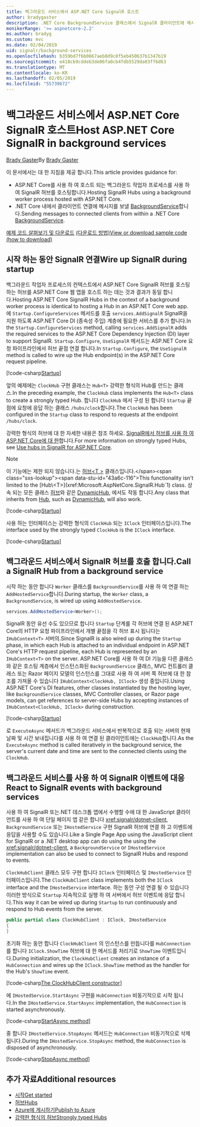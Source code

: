 ```yaml
---
title: 백그라운드 서비스에서 ASP.NET Core SignalR 호스트
author: bradygaster
description: .NET Core BackgroundService 클래스에서 SignalR 클라이언트에 메시지를 보내는 방법에 알아봅니다.
monikerRange: '>= aspnetcore-2.2'
ms.author: bradyg
ms.custom: mvc
ms.date: 02/04/2019
uid: signalr/background-services
ms.openlocfilehash: b359bd7f6b0667aeb8d9c8f5eb450637b1347b19
ms.sourcegitcommit: e418cb9cddeb3de06fa0cb4fdb5529da03ff6d63
ms.translationtype: MT
ms.contentlocale: ko-KR
ms.lasthandoff: 02/05/2019
ms.locfileid: "55739672"
---
```

# <a name="host-aspnet-core-signalr-in-background-services"></a><span data-ttu-id="43a6c-103">백그라운드 서비스에서 ASP.NET Core SignalR 호스트</span><span class="sxs-lookup"><span data-stu-id="43a6c-103">Host ASP.NET Core SignalR in background services</span></span>

<span data-ttu-id="43a6c-104">[Brady Gaster](https://twitter.com/bradygaster)</span><span class="sxs-lookup"><span data-stu-id="43a6c-104">By [Brady Gaster](https://twitter.com/bradygaster)</span></span>

<span data-ttu-id="43a6c-105">이 문서에서는 대 한 지침을 제공 합니다.</span><span class="sxs-lookup"><span data-stu-id="43a6c-105">This article provides guidance for:</span></span>

* <span data-ttu-id="43a6c-106">ASP.NET Core를 사용 하 여 호스트 되는 백그라운드 작업자 프로세스를 사용 하 여 SignalR 허브를 호스팅합니다.</span><span class="sxs-lookup"><span data-stu-id="43a6c-106">Hosting SignalR Hubs using a background worker process hosted with ASP.NET Core.</span></span>
* <span data-ttu-id="43a6c-107">.NET Core 내에서 클라이언트 연결에 메시지를 보낼 [BackgroundService](xref:Microsoft.Extensions.Hosting.BackgroundService)합니다.</span><span class="sxs-lookup"><span data-stu-id="43a6c-107">Sending messages to connected clients from within a .NET Core [BackgroundService](xref:Microsoft.Extensions.Hosting.BackgroundService).</span></span>

<span data-ttu-id="43a6c-108">[예제 코드 살펴보기 및 다운로드](https://github.com/aspnet/Docs/tree/master/aspnetcore/signalr/background-service/sample/) [(다운로드 방법)](xref:index#how-to-download-a-sample)</span><span class="sxs-lookup"><span data-stu-id="43a6c-108">[View or download sample code](https://github.com/aspnet/Docs/tree/master/aspnetcore/signalr/background-service/sample/) [(how to download)](xref:index#how-to-download-a-sample)</span></span>

## <a name="wire-up-signalr-during-startup"></a><span data-ttu-id="43a6c-109">시작 하는 동안 SignalR 연결</span><span class="sxs-lookup"><span data-stu-id="43a6c-109">Wire up SignalR during startup</span></span>

<span data-ttu-id="43a6c-110">백그라운드 작업자 프로세스의 컨텍스트에서 ASP.NET Core SignalR 허브를 호스팅하는 허브를 ASP.NET Core 웹 앱을 호스트 하는 데는 것과 결과가 동일 합니다.</span><span class="sxs-lookup"><span data-stu-id="43a6c-110">Hosting ASP.NET Core SignalR Hubs in the context of a background worker process is identical to hosting a Hub in an ASP.NET Core web app.</span></span> <span data-ttu-id="43a6c-111">에 `Startup.ConfigureServices` 메서드를 호출 `services.AddSignalR` SignalR을 지원 하도록 ASP.NET Core DI (종속성 주입) 계층에 필요한 서비스를 추가 합니다.</span><span class="sxs-lookup"><span data-stu-id="43a6c-111">In the `Startup.ConfigureServices` method, calling `services.AddSignalR` adds the required services to the ASP.NET Core Dependency Injection (DI) layer to support SignalR.</span></span> <span data-ttu-id="43a6c-112">`Startup.Configure`, `UseSignalR` 메서드는 ASP.NET Core 요청 파이프라인에서 허브 끝점 연결 합니다.</span><span class="sxs-lookup"><span data-stu-id="43a6c-112">In `Startup.Configure`, the `UseSignalR` method is called to wire up the Hub endpoint(s) in the ASP.NET Core request pipeline.</span></span>

[!code-csharp[Startup](background-service/sample/Server/Startup.cs?name=Startup)]

<span data-ttu-id="43a6c-113">앞의 예제에는 `ClockHub` 구현 클래스는 `Hub<T>` 강력한 형식의 Hub를 만드는 클래스.</span><span class="sxs-lookup"><span data-stu-id="43a6c-113">In the preceding example, the `ClockHub` class implements the `Hub<T>` class to create a strongly typed Hub.</span></span> <span data-ttu-id="43a6c-114">합니다 `ClockHub` 에서 구성 된 합니다 `Startup` 끝점에 요청에 응답 하는 클래스 `/hubs/clock`합니다.</span><span class="sxs-lookup"><span data-stu-id="43a6c-114">The `ClockHub` has been configured in the `Startup` class to respond to requests at the endpoint `/hubs/clock`.</span></span>

<span data-ttu-id="43a6c-115">강력한 형식의 허브에 대 한 자세한 내용은 참조 하세요. [SignalR에서 허브를 사용 하 여 ASP.NET Core에 대 한](xref:signalr/hubs#strongly-typed-hubs)합니다.</span><span class="sxs-lookup"><span data-stu-id="43a6c-115">For more information on strongly typed Hubs, see [Use hubs in SignalR for ASP.NET Core](xref:signalr/hubs#strongly-typed-hubs).</span></span>

> [!NOTE]
> <span data-ttu-id="43a6c-116">이 기능에는 제한 되지 않습니다.는 [허브\<T >](xref:Microsoft.AspNetCore.SignalR.Hub`1) 클래스입니다.</span><span class="sxs-lookup"><span data-stu-id="43a6c-116">This functionality isn't limited to the [Hub\<T>](xref:Microsoft.AspNetCore.SignalR.Hub`1) class.</span></span> <span data-ttu-id="43a6c-117">상속 되는 모든 클래스 [허브](xref:Microsoft.AspNetCore.SignalR.Hub)와 같은 [DynamicHub](xref:Microsoft.AspNetCore.SignalR.DynamicHub), 에서도 작동 합니다.</span><span class="sxs-lookup"><span data-stu-id="43a6c-117">Any class that inherits from [Hub](xref:Microsoft.AspNetCore.SignalR.Hub), such as [DynamicHub](xref:Microsoft.AspNetCore.SignalR.DynamicHub), will also work.</span></span>

[!code-csharp[Startup](background-service/sample/Server/ClockHub.cs?name=ClockHub)]

<span data-ttu-id="43a6c-118">사용 하는 인터페이스는 강력한 형식의 `ClockHub` 되는 `IClock` 인터페이스입니다.</span><span class="sxs-lookup"><span data-stu-id="43a6c-118">The interface used by the strongly typed `ClockHub` is the `IClock` interface.</span></span>

[!code-csharp[Startup](background-service/sample/HubServiceInterfaces/IClock.cs?name=IClock)]

## <a name="call-a-signalr-hub-from-a-background-service"></a><span data-ttu-id="43a6c-119">백그라운드 서비스에서 SignalR 허브를 호출 합니다.</span><span class="sxs-lookup"><span data-stu-id="43a6c-119">Call a SignalR Hub from a background service</span></span>

<span data-ttu-id="43a6c-120">시작 하는 동안 합니다 `Worker` 클래스를 `BackgroundService`를 사용 하 여 연결 하는 `AddHostedService`합니다.</span><span class="sxs-lookup"><span data-stu-id="43a6c-120">During startup, the `Worker` class, a `BackgroundService`, is wired up using `AddHostedService`.</span></span>

```csharp
services.AddHostedService<Worker>();
```

<span data-ttu-id="43a6c-121">SignalR 동안 유선 수도 있으므로 합니다 `Startup` 단계를 각 허브에 연결 된 ASP.NET Core의 HTTP 요청 파이프라인에서 개별 끝점을 각 허브 표시 됩니다는 `IHubContext<T>` 서버의.</span><span class="sxs-lookup"><span data-stu-id="43a6c-121">Since SignalR is also wired up during the `Startup` phase, in which each Hub is attached to an individual endpoint in ASP.NET Core's HTTP request pipeline, each Hub is represented by an `IHubContext<T>` on the server.</span></span> <span data-ttu-id="43a6c-122">ASP.NET Core를 사용 하 여 DI 기능을 다른 클래스와 같은 호스팅 계층에서 인스턴스화된 `BackgroundService` 클래스, MVC 컨트롤러 클래스 또는 Razor 페이지 모델의 인스턴스를 그대로 사용 하 여 서버 쪽 허브에 대 한 참조를 가져올 수 있습니다 `IHubContext<ClockHub, IClock>` 생성 중입니다.</span><span class="sxs-lookup"><span data-stu-id="43a6c-122">Using ASP.NET Core's DI features, other classes instantiated by the hosting layer, like `BackgroundService` classes, MVC Controller classes, or Razor page models, can get references to server-side Hubs by accepting instances of `IHubContext<ClockHub, IClock>` during construction.</span></span>

[!code-csharp[Startup](background-service/sample/Server/Worker.cs?name=Worker)]

<span data-ttu-id="43a6c-123">로 `ExecuteAsync` 메서드가 백그라운드 서비스에서 반복적으로 호출 되는 서버의 현재 날짜 및 시간 보내집니다를 사용 하 여 연결 된 클라이언트에는 `ClockHub`합니다.</span><span class="sxs-lookup"><span data-stu-id="43a6c-123">As the `ExecuteAsync` method is called iteratively in the background service, the server's current date and time are sent to the connected clients using the `ClockHub`.</span></span>

## <a name="react-to-signalr-events-with-background-services"></a><span data-ttu-id="43a6c-124">백그라운드 서비스를 사용 하 여 SignalR 이벤트에 대응</span><span class="sxs-lookup"><span data-stu-id="43a6c-124">React to SignalR events with background services</span></span>

<span data-ttu-id="43a6c-125">사용 하 여 SignalR 또는.NET 데스크톱 앱에서 수행할 수에 대 한 JavaScript 클라이언트를 사용 하 여 단일 페이지 앱 같은 합니다 <xref:signalr/dotnet-client>, `BackgroundService` 또는 `IHostedService` 구현 SignalR 허브에 연결 하 고 이벤트에 응답을 사용할 수도 있습니다.</span><span class="sxs-lookup"><span data-stu-id="43a6c-125">Like a Single Page App using the JavaScript client for SignalR or a .NET desktop app can do using the using the <xref:signalr/dotnet-client>, a `BackgroundService` or `IHostedService` implementation can also be used to connect to SignalR Hubs and respond to events.</span></span>

<span data-ttu-id="43a6c-126">`ClockHubClient` 클래스 모두 구현 합니다 `IClock` 인터페이스 및 `IHostedService` 인터페이스입니다.</span><span class="sxs-lookup"><span data-stu-id="43a6c-126">The `ClockHubClient` class implements both the `IClock` interface and the `IHostedService` interface.</span></span> <span data-ttu-id="43a6c-127">하는 동안 구성 연결 될 수 있습니다 이러한 방식으로 `Startup` 지속적으로 실행 하 여 서버에서 허브 이벤트에 응답 합니다.</span><span class="sxs-lookup"><span data-stu-id="43a6c-127">This way it can be wired up during `Startup` to run continuously and respond to Hub events from the server.</span></span> 

```csharp
public partial class ClockHubClient : IClock, IHostedService
{
}
```

<span data-ttu-id="43a6c-128">초기화 하는 동안 합니다 `ClockHubClient` 의 인스턴스를 만듭니다를 `HubConnection` 를 합니다 `IClock.ShowTime` 허브에 대 한 메서드를 처리기로 `ShowTime` 이벤트입니다.</span><span class="sxs-lookup"><span data-stu-id="43a6c-128">During initialization, the `ClockHubClient` creates an instance of a `HubConnection` and wires up the `IClock.ShowTime` method as the handler for the Hub's `ShowTime` event.</span></span>

[!code-csharp[The ClockHubClient constructor](background-service/sample/Clients.ConsoleTwo/ClockHubClient.cs?name=ClockHubClientCtor)]

<span data-ttu-id="43a6c-129">에 `IHostedService.StartAsync` 구현을 `HubConnection` 비동기적으로 시작 됩니다.</span><span class="sxs-lookup"><span data-stu-id="43a6c-129">In the `IHostedService.StartAsync` implementation, the `HubConnection` is started asynchronously.</span></span>

[!code-csharp[StartAsync method](background-service/sample/Clients.ConsoleTwo/ClockHubClient.cs?name=StartAsync)]

<span data-ttu-id="43a6c-130">중 합니다 `IHostedService.StopAsync` 메서드는 `HubConnection` 비동기적으로 삭제 됩니다.</span><span class="sxs-lookup"><span data-stu-id="43a6c-130">During the `IHostedService.StopAsync` method, the `HubConnection` is disposed of asynchronously.</span></span>

[!code-csharp[StopAsync method](background-service/sample/Clients.ConsoleTwo/ClockHubClient.cs?name=StopAsync)]

## <a name="additional-resources"></a><span data-ttu-id="43a6c-131">추가 자료</span><span class="sxs-lookup"><span data-stu-id="43a6c-131">Additional resources</span></span>

* [<span data-ttu-id="43a6c-132">시작</span><span class="sxs-lookup"><span data-stu-id="43a6c-132">Get started</span></span>](xref:tutorials/signalr)
* [<span data-ttu-id="43a6c-133">허브</span><span class="sxs-lookup"><span data-stu-id="43a6c-133">Hubs</span></span>](xref:signalr/hubs)
* [<span data-ttu-id="43a6c-134">Azure에 게시하기</span><span class="sxs-lookup"><span data-stu-id="43a6c-134">Publish to Azure</span></span>](xref:signalr/publish-to-azure-web-app)
* [<span data-ttu-id="43a6c-135">강력한 형식의 허브</span><span class="sxs-lookup"><span data-stu-id="43a6c-135">Strongly typed Hubs</span></span>](xref:signalr/hubs#strongly-typed-hubs)
